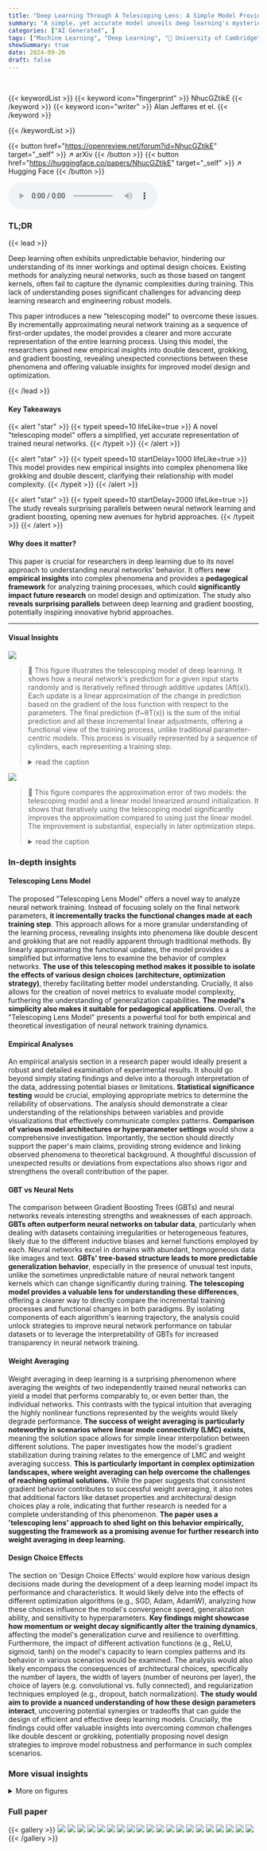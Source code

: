 ```yaml
---
title: "Deep Learning Through A Telescoping Lens: A Simple Model Provides Empirical Insights On Grokking, Gradient Boosting & Beyond"
summary: "A simple, yet accurate model unveils deep learning's mysteries, providing empirical insights into grokking, double descent, and gradient boosting, offering a new lens for analyzing neural network beha..."
categories: ["AI Generated", ]
tags: ["Machine Learning", "Deep Learning", "🏢 University of Cambridge",]
showSummary: true
date: 2024-09-26
draft: false
---
```


<br>

{{< keywordList >}}
{{< keyword icon="fingerprint" >}} NhucGZtikE {{< /keyword >}}
{{< keyword icon="writer" >}} Alan Jeffares et el. {{< /keyword >}}
 
{{< /keywordList >}}

{{< button href="https://openreview.net/forum?id=NhucGZtikE" target="_self" >}}
↗ arXiv
{{< /button >}}
{{< button href="https://huggingface.co/papers/NhucGZtikE" target="_self" >}}
↗ Hugging Face
{{< /button >}}



<audio controls>
    <source src="https://ai-paper-reviewer.com/NhucGZtikE/podcast.wav" type="audio/wav">
    Your browser does not support the audio element.
</audio>


### TL;DR


{{< lead >}}

Deep learning often exhibits unpredictable behavior, hindering our understanding of its inner workings and optimal design choices.  Existing methods for analyzing neural networks, such as those based on tangent kernels, often fail to capture the dynamic complexities during training. This lack of understanding poses significant challenges for advancing deep learning research and engineering robust models. 

This paper introduces a new "telescoping model" to overcome these issues.  By incrementally approximating neural network training as a sequence of first-order updates, the model provides a clearer and more accurate representation of the entire learning process.  Using this model, the researchers gained new empirical insights into double descent, grokking, and gradient boosting, revealing unexpected connections between these phenomena and offering valuable insights for improved model design and optimization.

{{< /lead >}}


#### Key Takeaways

{{< alert "star" >}}
{{< typeit speed=10 lifeLike=true >}} A novel "telescoping model" offers a simplified, yet accurate representation of trained neural networks. {{< /typeit >}}
{{< /alert >}}

{{< alert "star" >}}
{{< typeit speed=10 startDelay=1000 lifeLike=true >}} This model provides new empirical insights into complex phenomena like grokking and double descent, clarifying their relationship with model complexity. {{< /typeit >}}
{{< /alert >}}

{{< alert "star" >}}
{{< typeit speed=10 startDelay=2000 lifeLike=true >}} The study reveals surprising parallels between neural network learning and gradient boosting, opening new avenues for hybrid approaches. {{< /typeit >}}
{{< /alert >}}

#### Why does it matter?
This paper is crucial for researchers in deep learning due to its novel approach to understanding neural networks' behavior.  It offers **new empirical insights** into complex phenomena and provides a **pedagogical framework** for analyzing training processes, which could **significantly impact future research** on model design and optimization.  The study also **reveals surprising parallels** between deep learning and gradient boosting, potentially inspiring innovative hybrid approaches.

------
#### Visual Insights



![](https://ai-paper-reviewer.com/NhucGZtikE/figures_2_1.jpg)

> 🔼 This figure illustrates the telescoping model of deep learning.  It shows how a neural network's prediction for a given input starts randomly and is iteratively refined through additive updates (Aft(x)). Each update is a linear approximation of the change in prediction based on the gradient of the loss function with respect to the parameters.  The final prediction (f~θT(x)) is the sum of the initial prediction and all these incremental linear adjustments, offering a functional view of the training process, unlike traditional parameter-centric models. This process is visually represented by a sequence of cylinders, each representing a training step.
> <details>
> <summary>read the caption</summary>
> Figure 1: Illustration of the telescoping model of a trained neural network. Unlike the more standard framing of a neural network in terms of an iteratively learned set of parameters, the telescoping model takes a functional perspective on training a neural network in which an arbitrary test example's initially random prediction, fe (x), is additively updated by a linearized adjustment A ft (x) at each step t as in Eq. (5).
> </details>





![](https://ai-paper-reviewer.com/NhucGZtikE/tables_2_1.jpg)

> 🔼 This figure compares the approximation error of two models: the telescoping model and a linear model linearized around initialization. It shows that iteratively using the telescoping model significantly improves the approximation compared to using just the linear model. The improvement is substantial, especially in later optimization steps.
> <details>
> <summary>read the caption</summary>
> Figure 7: Approximation error of the telescoping (fo₁ (x), red) and the model linearized around the initialization (foin(x), gray) by optimization step for different optimization strategies and other design choices. Iteratively telescoping out the updates using fe, (x) improves upon the lazy approximation around the initialization by orders of magnitude.
> </details>





### In-depth insights


#### Telescoping Lens Model
The proposed "Telescoping Lens Model" offers a novel way to analyze neural network training.  Instead of focusing solely on the final network parameters, **it incrementally tracks the functional changes made at each training step**. This approach allows for a more granular understanding of the learning process, revealing insights into phenomena like double descent and grokking that are not readily apparent through traditional methods. By linearly approximating the functional updates, the model provides a simplified but informative lens to examine the behavior of complex networks.  **The use of this telescoping method makes it possible to isolate the effects of various design choices (architecture, optimization strategy)**, thereby facilitating better model understanding.  Crucially, it also allows for the creation of novel metrics to evaluate model complexity, furthering the understanding of generalization capabilities.  **The model's simplicity also makes it suitable for pedagogical applications**. Overall, the "Telescoping Lens Model" presents a powerful tool for both empirical and theoretical investigation of neural network training dynamics.

#### Empirical Analyses
An empirical analysis section in a research paper would ideally present a robust and detailed examination of experimental results.  It should go beyond simply stating findings and delve into a thorough interpretation of the data, addressing potential biases or limitations. **Statistical significance testing** would be crucial, employing appropriate metrics to determine the reliability of observations.  The analysis should demonstrate a clear understanding of the relationships between variables and provide visualizations that effectively communicate complex patterns.  **Comparison of various model architectures or hyperparameter settings** would show a comprehensive investigation. Importantly, the section should directly support the paper's main claims, providing strong evidence and linking observed phenomena to theoretical background. A thoughtful discussion of unexpected results or deviations from expectations also shows rigor and strengthens the overall contribution of the paper.

#### GBT vs Neural Nets
The comparison between Gradient Boosting Trees (GBTs) and neural networks reveals interesting strengths and weaknesses of each approach.  **GBTs often outperform neural networks on tabular data**, particularly when dealing with datasets containing irregularities or heterogeneous features, likely due to the different inductive biases and kernel functions employed by each.  Neural networks excel in domains with abundant, homogeneous data like images and text.  **GBTs' tree-based structure leads to more predictable generalization behavior**, especially in the presence of unusual test inputs, unlike the sometimes unpredictable nature of neural network tangent kernels which can change significantly during training. **The telescoping model provides a valuable lens for understanding these differences**, offering a clearer way to directly compare the incremental training processes and functional changes in both paradigms. By isolating components of each algorithm's learning trajectory, the analysis could unlock strategies to improve neural network performance on tabular datasets or to leverage the interpretability of GBTs for increased transparency in neural network training.

#### Weight Averaging
Weight averaging in deep learning is a surprising phenomenon where averaging the weights of two independently trained neural networks can yield a model that performs comparably to, or even better than, the individual networks. This contrasts with the typical intuition that averaging the highly nonlinear functions represented by the weights would likely degrade performance.  **The success of weight averaging is particularly noteworthy in scenarios where linear mode connectivity (LMC) exists,** meaning the solution space allows for simple linear interpolation between different solutions. The paper investigates how the model's gradient stabilization during training relates to the emergence of LMC and weight averaging success. **This is particularly important in complex optimization landscapes, where weight averaging can help overcome the challenges of reaching optimal solutions.**  While the paper suggests that consistent gradient behavior contributes to successful weight averaging, it also notes that additional factors like dataset properties and architectural design choices play a role, indicating that further research is needed for a complete understanding of this phenomenon.  **The paper uses a 'telescoping lens' approach to shed light on this behavior empirically, suggesting the framework as a promising avenue for further research into weight averaging in deep learning.**

#### Design Choice Effects
The section on 'Design Choice Effects' would explore how various design decisions made during the development of a deep learning model impact its performance and characteristics.  It would likely delve into the effects of different optimization algorithms (e.g., SGD, Adam, AdamW), analyzing how these choices influence the model's convergence speed, generalization ability, and sensitivity to hyperparameters. **Key findings might showcase how momentum or weight decay significantly alter the training dynamics**, affecting the model's generalization curve and resilience to overfitting.  Furthermore, the impact of different activation functions (e.g., ReLU, sigmoid, tanh) on the model's capacity to learn complex patterns and its behavior in various scenarios would be examined.   The analysis would also likely encompass the consequences of architectural choices, specifically the number of layers, the width of layers (number of neurons per layer), the choice of layers (e.g. convolutional vs. fully connected), and regularization techniques employed (e.g., dropout, batch normalization).  **The study would aim to provide a nuanced understanding of how these design parameters interact**, uncovering potential synergies or tradeoffs that can guide the design of efficient and effective deep learning models.  Crucially, the findings could offer valuable insights into overcoming common challenges like double descent or grokking, potentially proposing novel design strategies to improve model robustness and performance in such complex scenarios.


### More visual insights

<details>
<summary>More on figures
</summary>


![](https://ai-paper-reviewer.com/NhucGZtikE/figures_3_1.jpg)

> 🔼 This figure compares the approximation errors of two models: the telescoping model (fo₁ (x)) and a linear model (foin (x)). The telescoping model is an iterative approximation of a trained neural network, while the linear model is a first-order approximation around the initialization point. The plot shows that using smaller learning rates reduces the approximation errors for both models.  However, the telescoping model consistently yields a much better approximation than the linear model.  The optimizer used also affects approximation quality; AdamW (KB14, LH17), which naturally makes larger updates due to rescaling, necessitates smaller learning rates to obtain the same approximation quality as SGD.
> <details>
> <summary>read the caption</summary>
> Figure 2: Approximation error of the telescoping (fo₁ (x), red) and the linear model (foin (x), gray).
> </details>



![](https://ai-paper-reviewer.com/NhucGZtikE/figures_4_1.jpg)

> 🔼 This figure shows the results of a double descent experiment on the CIFAR-10 dataset.  The top panel displays the mean squared error (MSE) on both the training and testing sets as a function of the number of hidden neurons in a single-hidden-layer ReLU network. The bottom panel shows the corresponding effective parameters (p) calculated using the telescoping model, separately for the training and testing sets.  The figure illustrates the non-monotonic relationship between model size and test error that is characteristic of double descent, and demonstrates how the telescoping model's complexity metric can quantify this phenomenon by tracking the divergence between training and test complexity.
> <details>
> <summary>read the caption</summary>
> Figure 3: Double descent in MSE (top) and effective parameters p (bottom) on CIFAR-10.
> </details>



![](https://ai-paper-reviewer.com/NhucGZtikE/figures_5_1.jpg)

> 🔼 This figure displays the results of three grokking experiments. The top row shows the mean squared error (MSE) for a polynomial regression task and the misclassification error for MNIST datasets with large and standard initializations. The bottom row shows the corresponding effective parameters (p) for each case. The experiments highlight the relationship between grokking, model complexity, and different initialization strategies. The use of a sigmoid activation function is also explored in one of the MNIST experiments, which influences the learning dynamics and complexity.
> <details>
> <summary>read the caption</summary>
> Figure 4: Grokking in mean squared error on a polynomial regression task (1, replicated from [KBGP24]) and in misclassification error on MNIST using a network with large initialization (2, replicated from [LMT22]) (top), against effective parameters (bottom). Column (3) shows test results on MNIST with standard initialization (with and without sigmoid activation) where time to generalization is quick and grokking does not occur.
> </details>



![](https://ai-paper-reviewer.com/NhucGZtikE/figures_6_1.jpg)

> 🔼 This figure compares the performance of neural networks and gradient boosted trees (GBTs) on the 'houses' dataset as the proportion of irregular examples in the test set increases.  The top panel shows the relative increase in mean squared error (MSE) difference between the two models. The bottom panel shows the normalized maximum kernel weight norm for both models. This visualization helps illustrate how the behavior of the models' kernels contributes to their performance differences, particularly in scenarios with more irregular data.
> <details>
> <summary>read the caption</summary>
> Figure 5: Neural Networks vs GBTs: Relative performance (top) and behavior of kernels (bottom) with increasing test data irregularity using the houses dataset.
> </details>



![](https://ai-paper-reviewer.com/NhucGZtikE/figures_8_1.jpg)

> 🔼 This figure shows the results of an experiment investigating linear mode connectivity (LMC) and how it relates to gradient stabilization.  The experiment uses a ResNet-20 model, comparing randomly initialized and pre-trained versions. Panel (1) shows the decrease in accuracy when averaging weights at different checkpoints during training. Panels (2) and (3) show the change in model gradients across layers for both randomly initialized and pre-trained models.  The results suggest that gradient stabilization correlates with LMC.
> <details>
> <summary>read the caption</summary>
> Figure 6: Linear mode connectivity and gradient changes by t'. (1) Decrease in accuracy when using averaged weights αθτ + (1 − a) for randomly initialized (orange) and pre-trained ResNet-20 (green). (2) & (3) Changes in model gradients by layer for a randomly initialized (2) and pretrained (3) model.
> </details>



![](https://ai-paper-reviewer.com/NhucGZtikE/figures_24_1.jpg)

> 🔼 This figure shows the approximation error of two models: the telescoping model and a simple linear model.  The x-axis represents the learning rate, and the y-axis represents the approximation error.  The figure shows that for small learning rates, the error of the telescoping model is negligible.  This suggests that the telescoping model is a good approximation of the true neural network for small learning rates. The figure also shows that the telescoping model is a better approximation than the linear model, especially for larger learning rates. The different colored lines represent different optimizers used.
> <details>
> <summary>read the caption</summary>
> Figure 2: Approximation error of the telescoping (fo₁ (x), red) and the linear model (foin (x), gray).
> </details>



![](https://ai-paper-reviewer.com/NhucGZtikE/figures_25_1.jpg)

> 🔼 This figure compares the accuracy of three different models over the course of training: the telescoping model, a linear approximation, and the actual neural network.  It demonstrates that the telescoping model closely tracks the accuracy of the real neural network, while the linear approximation significantly diverges as training progresses, highlighting the accuracy and utility of the telescoping model for analyzing deep learning phenomena.
> <details>
> <summary>read the caption</summary>
> Figure 8: Test accuracy of the telescoping (fo₁ (x), red, top row) and the model linearized around the initialization (foin(x), blue, bottom row) against accuracy of the actual neural network (gray) by optimization step for different optimization strategies and other design choices. While the telescoping model visibly matches the accuracy of the actual neural network, the linear approximation around the initialization leads to substantial differences in accuracy later in training.
> </details>



![](https://ai-paper-reviewer.com/NhucGZtikE/figures_25_2.jpg)

> 🔼 This figure shows the results of double descent experiments on the MNIST dataset.  The left panel displays the results when 20% label noise is added during training, while the right panel shows the results without added noise. The x-axis represents the number of hidden neurons in the model, and the y-axis shows the mean squared error (MSE).  The key observation is that the characteristic double descent curve (initial improvement, then a dip, then another rise) only emerges when label noise is present.  Without noise, test error decreases monotonically with increased model size.
> <details>
> <summary>read the caption</summary>
> Figure 9: Double descent experiments using MNIST, distinguishing 3-vs-5, with 20% added label noise during training (left) and no added label noise (right). Without label noise, there is no double descent in error on this task; when label noise is added we observe the prototypical double descent shape in test error.
> </details>



![](https://ai-paper-reviewer.com/NhucGZtikE/figures_26_1.jpg)

> 🔼 This figure shows the double descent phenomenon observed in a neural network trained on the CIFAR-10 dataset.  The top panel displays the mean squared error (MSE) on the test set as a function of the number of hidden neurons in a single-hidden-layer ReLU network. The bottom panel shows the effective number of parameters (p) used by the model, calculated using a new metric introduced in the paper, as a function of the number of hidden neurons.  The plot demonstrates that test error initially decreases with increasing model size, then increases (overfitting), and finally decreases again as the model size significantly surpasses the amount of training data, exhibiting the double descent phenomenon. The effective parameters on the training set monotonically increase with model size, while test-time effective parameters show non-monotonic behavior, decreasing beyond the interpolation threshold. This divergence in effective parameters between training and test sets is linked to the non-monotonic generalization curve.
> <details>
> <summary>read the caption</summary>
> Figure 3: Double descent in MSE (top) and effective parameters p (bottom) on CIFAR-10.
> </details>



![](https://ai-paper-reviewer.com/NhucGZtikE/figures_27_1.jpg)

> 🔼 This figure shows the results of a polynomial regression experiment.  The top panels show mean squared error (MSE) over optimization steps for three different levels of task alignment (epsilon). The bottom panels display the effective number of parameters used during training (green) and testing (blue) for the same three task alignment levels. The plots illustrate the grokking phenomenon, where improvements in test performance occur after perfect training performance is already achieved.
> <details>
> <summary>read the caption</summary>
> Figure 11: Grokking in mean squared error (top) on a polynomial regression task (replicated from [KBGP24]) against effective parameters (bottom) with different task alignment parameters €.
> </details>



![](https://ai-paper-reviewer.com/NhucGZtikE/figures_27_2.jpg)

> 🔼 This figure shows the results of replicating an experiment from the paper [LMT22] on the MNIST dataset.  Three experiments are shown, each with a different initialization scale ('a'). The top row displays the misclassification error (test and train) over training steps.  The bottom row shows the effective number of parameters (test and train) over training steps. The results illustrate the grokking phenomenon, where test performance improves significantly after training accuracy reaches near perfect.
> <details>
> <summary>read the caption</summary>
> Figure 12: Grokking in misclassification error on MNIST using a network with large initialization (replicated from [LMT22]) (top), against effective parameters (bottom) with different initialization scales a.
> </details>



![](https://ai-paper-reviewer.com/NhucGZtikE/figures_27_3.jpg)

> 🔼 This figure displays the results of an experiment testing for the grokking phenomenon on MNIST using a network with standard initialization and comparing the results with and without using a sigmoid activation function. The top panel shows the misclassification error on the MNIST dataset, and the bottom panel shows the number of effective parameters used. The results show no grokking, with both train and test error decreasing smoothly and almost identically during training.  The low number of effective parameters supports the absence of grokking. The experiment highlights the role of initialization and activation functions in influencing the learning dynamics and generalization behavior. 
> <details>
> <summary>read the caption</summary>
> Figure 13: No grokking in misclassification error on MNIST (top), against effective parameters (bottom) using a network with standard initialization (a = 1) with and without sigmoid activation.
> </details>



![](https://ai-paper-reviewer.com/NhucGZtikE/figures_28_1.jpg)

> 🔼 This figure compares the performance of neural networks and gradient boosted trees (GBTs) on three additional tabular datasets from the work of [GOV22] as the proportion of irregular test examples increases. The top row shows the relative increase in the mean squared error (MSE) difference between neural networks and GBTs.  The bottom row displays the normalized maximum kernel weight norm for both neural networks and GBTs.  The figure demonstrates how the performance gap between the two models changes with increasing data irregularity, and how that change relates to the behavior of their respective kernels.
> <details>
> <summary>read the caption</summary>
> Figure 14: Neural Networks vs GBTs: Relative performance (top) and behavior of kernels (bottom) with increasing test data irregularity for three additional datasets.
> </details>



</details>






### Full paper

{{< gallery >}}
<img src="https://ai-paper-reviewer.com/NhucGZtikE/1.png" class="grid-w50 md:grid-w33 xl:grid-w25" />
<img src="https://ai-paper-reviewer.com/NhucGZtikE/2.png" class="grid-w50 md:grid-w33 xl:grid-w25" />
<img src="https://ai-paper-reviewer.com/NhucGZtikE/3.png" class="grid-w50 md:grid-w33 xl:grid-w25" />
<img src="https://ai-paper-reviewer.com/NhucGZtikE/4.png" class="grid-w50 md:grid-w33 xl:grid-w25" />
<img src="https://ai-paper-reviewer.com/NhucGZtikE/5.png" class="grid-w50 md:grid-w33 xl:grid-w25" />
<img src="https://ai-paper-reviewer.com/NhucGZtikE/6.png" class="grid-w50 md:grid-w33 xl:grid-w25" />
<img src="https://ai-paper-reviewer.com/NhucGZtikE/7.png" class="grid-w50 md:grid-w33 xl:grid-w25" />
<img src="https://ai-paper-reviewer.com/NhucGZtikE/8.png" class="grid-w50 md:grid-w33 xl:grid-w25" />
<img src="https://ai-paper-reviewer.com/NhucGZtikE/9.png" class="grid-w50 md:grid-w33 xl:grid-w25" />
<img src="https://ai-paper-reviewer.com/NhucGZtikE/10.png" class="grid-w50 md:grid-w33 xl:grid-w25" />
<img src="https://ai-paper-reviewer.com/NhucGZtikE/11.png" class="grid-w50 md:grid-w33 xl:grid-w25" />
<img src="https://ai-paper-reviewer.com/NhucGZtikE/12.png" class="grid-w50 md:grid-w33 xl:grid-w25" />
<img src="https://ai-paper-reviewer.com/NhucGZtikE/13.png" class="grid-w50 md:grid-w33 xl:grid-w25" />
<img src="https://ai-paper-reviewer.com/NhucGZtikE/14.png" class="grid-w50 md:grid-w33 xl:grid-w25" />
<img src="https://ai-paper-reviewer.com/NhucGZtikE/15.png" class="grid-w50 md:grid-w33 xl:grid-w25" />
<img src="https://ai-paper-reviewer.com/NhucGZtikE/16.png" class="grid-w50 md:grid-w33 xl:grid-w25" />
<img src="https://ai-paper-reviewer.com/NhucGZtikE/17.png" class="grid-w50 md:grid-w33 xl:grid-w25" />
<img src="https://ai-paper-reviewer.com/NhucGZtikE/18.png" class="grid-w50 md:grid-w33 xl:grid-w25" />
<img src="https://ai-paper-reviewer.com/NhucGZtikE/19.png" class="grid-w50 md:grid-w33 xl:grid-w25" />
<img src="https://ai-paper-reviewer.com/NhucGZtikE/20.png" class="grid-w50 md:grid-w33 xl:grid-w25" />
{{< /gallery >}}